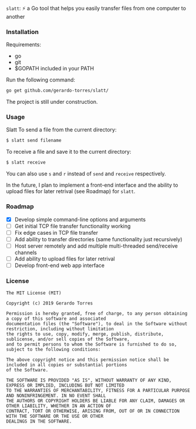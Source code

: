 `slatt`: :zap: a Go tool that helps you easily transfer files from one computer to another

### Installation

Requirements:
- go
- git
- $GOPATH included in your PATH

Run the following command:
```bash
go get github.com/gerardo-torres/slatt/
```

The project is still under construction.

### Usage

Slatt
To send a file from the current directory:
```bash
$ slatt send filename
```

To receive a file and save it to the current directory:
```bash
$ slatt receive
```

You can also use `s` and `r` instead of `send` and `receive` respectively.

In the future, I plan to implement a front-end interface and the ability to upload files for later retrival (see Roadmap) for `slatt`. 

### Roadmap
- [x] Develop simple command-line options and arguments
- [ ] Get initial TCP file transfer functionality working
- [ ] Fix edge cases in TCP file transfer
- [ ] Add ability to transfer directories (same functionality just recursively)
- [ ] Host server remotely and add multiple multi-threaded send/receive channels
- [ ] Add ability to upload files for later retrival
- [ ] Develop front-end web app interface

### License
```
The MIT License (MIT)

Copyright (c) 2019 Gerardo Torres

Permission is hereby granted, free of charge, to any person obtaining a copy of this software and associated 
documentation files (the "Software"), to deal in the Software without restriction, including without limitation 
the rights to use, copy, modify, merge, publish, distribute, sublicense, and/or sell copies of the Software, 
and to permit persons to whom the Software is furnished to do so, subject to the following conditions:

The above copyright notice and this permission notice shall be included in all copies or substantial portions 
of the Software.

THE SOFTWARE IS PROVIDED "AS IS", WITHOUT WARRANTY OF ANY KIND, EXPRESS OR IMPLIED, INCLUDING BUT NOT LIMITED 
TO THE WARRANTIES OF MERCHANTABILITY, FITNESS FOR A PARTICULAR PURPOSE AND NONINFRINGEMENT. IN NO EVENT SHALL 
THE AUTHORS OR COPYRIGHT HOLDERS BE LIABLE FOR ANY CLAIM, DAMAGES OR OTHER LIABILITY, WHETHER IN AN ACTION OF
CONTRACT, TORT OR OTHERWISE, ARISING FROM, OUT OF OR IN CONNECTION WITH THE SOFTWARE OR THE USE OR OTHER 
DEALINGS IN THE SOFTWARE.

```